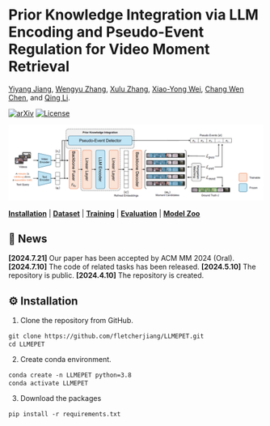 # Prior Knowledge Integration via LLM Encoding and Pseudo-Event Regulation for Video Moment Retrieval

[Yiyang Jiang](https://yyjiang.com/), [Wengyu Zhang](https://wengyuzhang.com), [Xulu Zhang](), [Xiao-Yong Wei](), [Chang Wen Chen](https://web.comp.polyu.edu.hk/chencw/), and [Qing Li]().
</div>

[![arXiv](https://badgen.net/badge/arXiv/2404.00801/red?cache=300)](https://arxiv.org/abs/2404.00801)
[![License](https://badgen.net/badge/License/BSD%203-Clause%20License?color=blue&cache=300)](https://github.com/yeliudev/R2-Tuning/blob/main/LICENSE)



<p align="center"><img width="850" src="images/model.png"></p>


[**Installation**](#-installation) | [**Dataset**](#-dataset) | [**Training**](#-training) | [**Evaluation**](#-evaluation) | [**Model Zoo**](#-model-zoo)

## 📢 News
**[2024.7.21]** Our paper has been accepted by ACM MM 2024 (Oral).
**[2024.7.10]** The code of related tasks has been released.
**[2024.5.10]** The repository is public.
**[2024.4.10]** The repository is created.


## ⚙️ Installation
1. Clone the repository from GitHub.

```shell
git clone https://github.com/fletcherjiang/LLMEPET.git
cd LLMEPET
```

2. Create conda environment.

```shell
conda create -n LLMEPET python=3.8
conda activate LLMEPET
```

3. Download the packages
```shell
pip install -r requirements.txt
```
